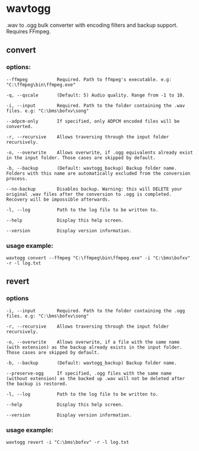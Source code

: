 # wavtogg

.wav to .ogg bulk converter with encoding filters and backup support. Requires FFmpeg.

## convert

### options:
```
--ffmpeg           Required. Path to ffmpeg's executable. e.g: "C:\ffmpeg\bin\ffmpeg.exe"

-q, --qscale       (Default: 5) Audio quality. Range from -1 to 10.

-i, --input        Required. Path to the folder containing the .wav files. e.g: "C:\bms\bofxv\song"

--adpcm-only       If specified, only ADPCM encoded files will be converted.

-r, --recursive    Allows traversing through the input folder recursively.

-o, --overwrite    Allows overwrite, if .ogg equivalents already exist in the input folder. Those cases are skipped by default.

-b, --backup       (Default: wavtogg_backup) Backup folder name. Folders with this name are automatically excluded from the conversion process.

--no-backup        Disables backup. Warning: this will DELETE your original .wav files after the conversion to .ogg is completed. Recovery will be impossible afterwards.

-l, --log          Path to the log file to be written to.

--help             Display this help screen.

--version          Display version information.
```

### usage example:
`wavtogg convert --ffmpeg "C:\ffmpeg\bin\ffmpeg.exe" -i "C:\bms\bofxv" -r -l log.txt`

## revert

### options
```
-i, --input        Required. Path to the folder containing the .ogg files. e.g: "C:\bms\bofxv\song"

-r, --recursive    Allows traversing through the input folder recursively.

-o, --overwrite    Allows overwrite, if a file with the same name (with extension) as the backup already exists in the input folder. Those cases are skipped by default.

-b, --backup       (Default: wavtogg_backup) Backup folder name.

--preserve-ogg     If specified, .ogg files with the same name (without extension) as the backed up .wav will not be deleted after the backup is restored.

-l, --log          Path to the log file to be written to.

--help             Display this help screen.

--version          Display version information.
```

### usage example:
`wavtogg revert -i "C:\bms\bofxv" -r -l log.txt`
